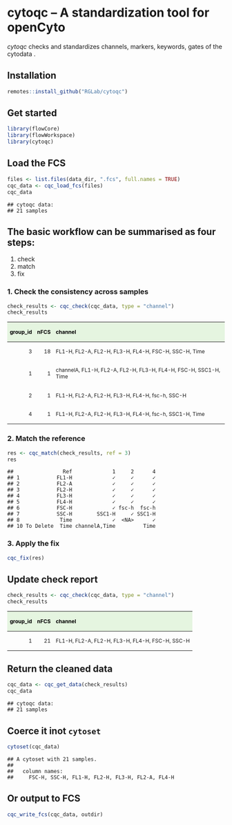 
# cytoqc – A standardization tool for openCyto

*cytoqc* checks and standardizes channels, markers, keywords, gates of
the cytodata .

## Installation

``` r
remotes::install_github("RGLab/cytoqc")
```

## Get started

``` r
library(flowCore)
library(flowWorkspace)
library(cytoqc)
```

## Load the FCS

``` r
files <- list.files(data_dir, ".fcs", full.names = TRUE)
cqc_data <- cqc_load_fcs(files)
cqc_data
```

    ## cytoqc data: 
    ## 21 samples

## The basic workflow can be summarised as four steps:

1.  check
2.  match
3.  fix

### 1\. Check the consistency across samples

``` r
check_results <- cqc_check(cqc_data, type = "channel")
check_results
```

<table class="table table-bordered" style="font-size: 12px; width: auto !important; ">

<thead>

<tr>

<th style="text-align:right;color: black !important;background-color: #e5f5e0 !important;">

group\_id

</th>

<th style="text-align:right;color: black !important;background-color: #e5f5e0 !important;">

nFCS

</th>

<th style="text-align:left;color: black !important;background-color: #e5f5e0 !important;">

channel

</th>

</tr>

</thead>

<tbody>

<tr>

<td style="text-align:right;">

3

</td>

<td style="text-align:right;">

18

</td>

<td style="text-align:left;">

FL1-H, FL2-A, FL2-H, FL3-H, FL4-H, FSC-H, SSC-H, Time

</td>

</tr>

<tr>

<td style="text-align:right;">

1

</td>

<td style="text-align:right;">

1

</td>

<td style="text-align:left;">

channelA, FL1-H, FL2-A, FL2-H, FL3-H, FL4-H, FSC-H, SSC1-H, Time

</td>

</tr>

<tr>

<td style="text-align:right;">

2

</td>

<td style="text-align:right;">

1

</td>

<td style="text-align:left;">

FL1-H, FL2-A, FL2-H, FL3-H, FL4-H, fsc-h, SSC-H

</td>

</tr>

<tr>

<td style="text-align:right;">

4

</td>

<td style="text-align:right;">

1

</td>

<td style="text-align:left;">

FL1-H, FL2-A, FL2-H, FL3-H, FL4-H, fsc-h, SSC1-H, Time

</td>

</tr>

</tbody>

</table>

### 2\. Match the reference

``` r
res <- cqc_match(check_results, ref = 3) 
res
```

    ##                Ref             1     2      4
    ## 1            FL1-H             ✓     ✓      ✓
    ## 2            FL2-A             ✓     ✓      ✓
    ## 3            FL2-H             ✓     ✓      ✓
    ## 4            FL3-H             ✓     ✓      ✓
    ## 5            FL4-H             ✓     ✓      ✓
    ## 6            FSC-H             ✓ fsc-h  fsc-h
    ## 7            SSC-H        SSC1-H     ✓ SSC1-H
    ## 8             Time             ✓  <NA>      ✓
    ## 10 To Delete  Time channelA,Time         Time

### 3\. Apply the fix

``` r
cqc_fix(res)
```

## Update check report

``` r
check_results <- cqc_check(cqc_data, type = "channel")
check_results
```

<table class="table table-bordered" style="font-size: 12px; width: auto !important; ">

<thead>

<tr>

<th style="text-align:right;color: black !important;background-color: #e5f5e0 !important;">

group\_id

</th>

<th style="text-align:right;color: black !important;background-color: #e5f5e0 !important;">

nFCS

</th>

<th style="text-align:left;color: black !important;background-color: #e5f5e0 !important;">

channel

</th>

</tr>

</thead>

<tbody>

<tr>

<td style="text-align:right;">

1

</td>

<td style="text-align:right;">

21

</td>

<td style="text-align:left;">

FL1-H, FL2-A, FL2-H, FL3-H, FL4-H, FSC-H, SSC-H

</td>

</tr>

</tbody>

</table>

## Return the cleaned data

``` r
cqc_data <- cqc_get_data(check_results)
cqc_data
```

    ## cytoqc data: 
    ## 21 samples

## Coerce it inot `cytoset`

``` r
cytoset(cqc_data)
```

    ## A cytoset with 21 samples.
    ## 
    ##   column names:
    ##     FSC-H, SSC-H, FL1-H, FL2-H, FL3-H, FL2-A, FL4-H

## Or output to FCS

``` r
cqc_write_fcs(cqc_data, outdir)
```
